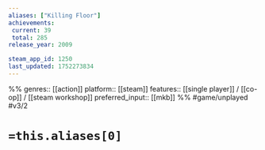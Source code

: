 ```yaml
---
aliases: ["Killing Floor"]
achievements:
 current: 39
 total: 285
release_year: 2009

steam_app_id: 1250
last_updated: 1752273834
---
```

%%
genres:: [[action]]
platform:: [[steam]]
features:: [[single player]] / [[co-op]] / [[steam workshop]]
preferred_input:: [[mkb]]
%%
#game/unplayed
#v3/2

# `=this.aliases[0]`